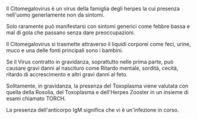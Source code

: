 Il Citomegalovirus è un virus della famiglia degli herpes la cui presenza nell'uomo generlamente non da sintomi.

Solo raramente può manifestarsi con sintomi generici come febbre bassa e mal di gola che passano senza dare preoccupazioni.

Il Citomegalovirus si trasmette attraverso il liquidi corporei come feci, urine, muco e una delle fonti principali sono i bambini.

Se il Virus contratto in gravidanza, soprattutto nelle prima parte, può causare gravi danni al nascituro come Ritardo mentale, sordità, cecità,
ritardo di accrescimento e altri gravi danni al feto.

Solitamente, in gravidanza, la presenza del Toxoplasma viene valutata con quella della Rosolia, del Toxoplasma e dell'Herpes Zooster in un insieme di
esami chiamato TORCH.

La presenza dell'anticorpo IgM significa che vi è un'infezione in corso.
